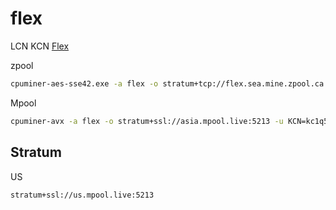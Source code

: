# flex
LCN KCN [Flex](https://github.com/f1exlabs/cpuminer/releases)

zpool  
```sh
cpuminer-aes-sse42.exe -a flex -o stratum+tcp://flex.sea.mine.zpool.ca:3340 -u kc1q5ed6nnk2jvxdltefwq8tjlvne85tnp506ugj7z -p c=KCN,zap=KCN
```


Mpool  
```sh
cpuminer-avx -a flex -o stratum+ssl://asia.mpool.live:5213 -u KCN=kc1q5ed6nnk2jvxdltefwq8tjlvne85tnp506ugj7z,LCN=lc1q8wcgexr6gzhxu3pmkecxtyj2htd5jaxmu3mpx3
```

## Stratum
US
```txt
stratum+ssl://us.mpool.live:5213
```
